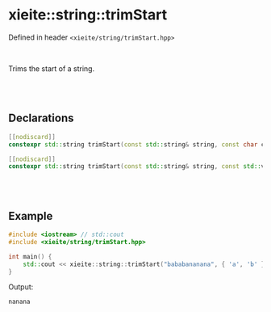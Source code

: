 # xieite::string::trimStart
Defined in header `<xieite/string/trimStart.hpp>`

<br/>

Trims the start of a string.

<br/><br/>

## Declarations
```cpp
[[nodiscard]]
constexpr std::string trimStart(const std::string& string, const char character) noexcept;
```
```cpp
[[nodiscard]]
constexpr std::string trimStart(const std::string& string, const std::vector<char>& characters) noexcept;
```

<br/><br/>

## Example
```cpp
#include <iostream> // std::cout
#include <xieite/string/trimStart.hpp>

int main() {
	std::cout << xieite::string::trimStart("bababananana", { 'a', 'b' }) << '\n';
}
```
Output:
```
nanana
```
